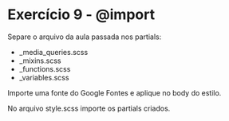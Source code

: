 # Exercício 9 - @import

Separe o arquivo da aula passada nos partials:
- _media_queries.scss
- _mixins.scss
- _functions.scss
- _variables.scss

Importe uma fonte do Google Fontes e aplique no body do estilo.

No arquivo style.scss importe os partials criados.
